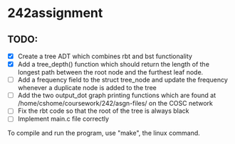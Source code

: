 # 242assignment
## TODO: 
- [x] Create a tree ADT which combines rbt and bst functionality
- [x] Add a tree_depth() function which should return the length of the longest path between the root node and the furthest leaf node.
- [ ] Add a frequency field to the struct tree_node and update the frequency whenever a duplicate node is added to the tree
- [ ] Add the two output_dot graph printing functions which are found at /home/cshome/coursework/242/asgn-files/ on the COSC network
- [ ] Fix the rbt code so that the root of the tree is always black
- [ ] Implement main.c file correctly

To compile and run the program, use "make", the linux command.
